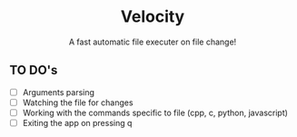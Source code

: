 <h1 align="center"> Velocity </h1>

<p align='center'>
A fast automatic file executer on file change!
</p>

## TO DO's 

- [ ] Arguments parsing
- [ ] Watching the file for changes
- [ ] Working with the commands specific to file (cpp, c, python, javascript)
- [ ] Exiting the app on pressing q
